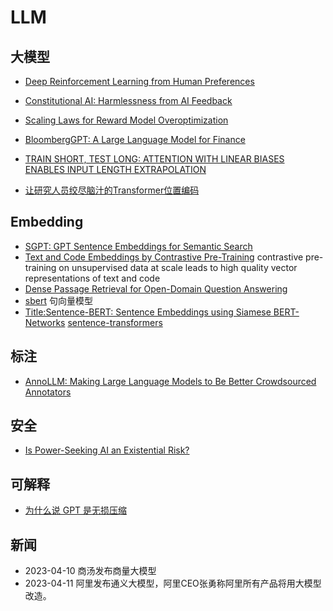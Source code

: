 # LLM


## 大模型

- [Deep Reinforcement Learning from Human Preferences](https://proceedings.neurips.cc/paper/2017/file/d5e2c0adad503c91f91df240d0cd4e49-Paper.pdf)
- [Constitutional AI: Harmlessness from AI Feedback](https://arxiv.org/pdf/2212.08073.pdf)
- [Scaling Laws for Reward Model Overoptimization](https://arxiv.org/pdf/2210.10760.pdf)
- [BloombergGPT: A Large Language Model for Finance](https://arxiv.org/pdf/2303.17564.pdf)


- [TRAIN SHORT, TEST LONG: ATTENTION WITH LINEAR BIASES ENABLES INPUT LENGTH EXTRAPOLATION](https://arxiv.org/pdf/2108.12409.pdf)
- [让研究人员绞尽脑汁的Transformer位置编码](https://kexue.fm/archives/8130)

## Embedding

- [SGPT: GPT Sentence Embeddings for Semantic Search](https://arxiv.org/pdf/2202.08904v5.pdf)
- [Text and Code Embeddings by Contrastive Pre-Training](https://arxiv.org/pdf/2201.10005.pdf)   contrastive pre-training on unsupervised data at scale leads to high quality vector representations of text and code
- [Dense Passage Retrieval for Open-Domain Question Answering](https://arxiv.org/pdf/2004.04906.pdf)
- [sbert](www.sbert.net) 句向量模型
- [Title:Sentence-BERT: Sentence Embeddings using Siamese BERT-Networks](https://arxiv.org/abs/1908.10084)  [sentence-transformers](https://github.com/UKPLab/sentence-transformers)

## 标注

- [AnnoLLM: Making Large Language Models to Be Better Crowdsourced Annotators](https://arxiv.org/abs/2303.16854)


## 安全

- [Is Power-Seeking AI an Existential Risk?](https://arxiv.org/pdf/2206.13353.pdf)

## 可解释

- [为什么说 GPT 是无损压缩](https://bigeagle.me/2023/03/llm-is-compression/)
## 新闻

- 2023-04-10 商汤发布商量大模型
- 2023-04-11 阿里发布通义大模型，阿里CEO张勇称阿里所有产品将用大模型改造。

